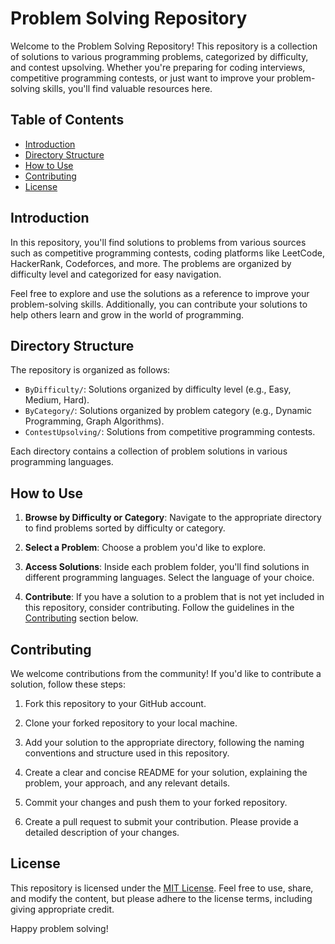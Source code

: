# Problem Solving Repository

Welcome to the Problem Solving Repository! This repository is a collection of solutions to various programming problems, categorized by difficulty, and contest upsolving. Whether you're preparing for coding interviews, competitive programming contests, or just want to improve your problem-solving skills, you'll find valuable resources here.

## Table of Contents

- [Introduction](#introduction)
- [Directory Structure](#directory-structure)
- [How to Use](#how-to-use)
- [Contributing](#contributing)
- [License](#license)

## Introduction

In this repository, you'll find solutions to problems from various sources such as competitive programming contests, coding platforms like LeetCode, HackerRank, Codeforces, and more. The problems are organized by difficulty level and categorized for easy navigation.

Feel free to explore and use the solutions as a reference to improve your problem-solving skills. Additionally, you can contribute your solutions to help others learn and grow in the world of programming.

## Directory Structure

The repository is organized as follows:

- `ByDifficulty/`: Solutions organized by difficulty level (e.g., Easy, Medium, Hard).
- `ByCategory/`: Solutions organized by problem category (e.g., Dynamic Programming, Graph Algorithms).
- `ContestUpsolving/`: Solutions from competitive programming contests.

Each directory contains a collection of problem solutions in various programming languages.

## How to Use

1. **Browse by Difficulty or Category**: Navigate to the appropriate directory to find problems sorted by difficulty or category.

2. **Select a Problem**: Choose a problem you'd like to explore.

3. **Access Solutions**: Inside each problem folder, you'll find solutions in different programming languages. Select the language of your choice.

4. **Contribute**: If you have a solution to a problem that is not yet included in this repository, consider contributing. Follow the guidelines in the [Contributing](#contributing) section below.

## Contributing

We welcome contributions from the community! If you'd like to contribute a solution, follow these steps:

1. Fork this repository to your GitHub account.

2. Clone your forked repository to your local machine.

3. Add your solution to the appropriate directory, following the naming conventions and structure used in this repository.

4. Create a clear and concise README for your solution, explaining the problem, your approach, and any relevant details.

5. Commit your changes and push them to your forked repository.

6. Create a pull request to submit your contribution. Please provide a detailed description of your changes.

## License

This repository is licensed under the [MIT License](LICENSE). Feel free to use, share, and modify the content, but please adhere to the license terms, including giving appropriate credit.

Happy problem solving!
